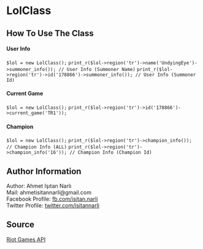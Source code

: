 <h1>LolClass</h1>

<h2>How To Use The Class</h2>

<h4>User Info</h4>
<code>$lol = new LolClass();</code>
<code>print_r($lol->region('tr')->name('UndyingEye')->summoner_info()); // User Info (Summoner Name)</code>
<code>print_r($lol->region('tr')->id('178866')->summoner_info()); // User Info (Summoner Id)</code>

</code>

<h4>Current Game</h4>
<code>$lol = new LolClass();</code>
<code>print_r($lol->region('tr')->id('178866')->current_game('TR1'));</code>

<h4>Champion</h4>
<code>$lol = new LolClass();</code>
<code>print_r($lol->region('tr')->champion_info()); // Champion Info (ALL)</code>
<code>print_r($lol->region('tr')->champion_info('16')); // Champion Info (Champion Id)</code>

<h2>Author Information</h2>
<span>Author: Ahmet Işıtan Narlı</span>
<br>
<span>Mail: ahmetisitannarli@gmail.com</span>
<br>
<span>Facebook Profile: <a href="https://facebook.com/isitan.narli">fb.com/isitan.narli</a></span>
<br>
<span>Twitter Profile: <a href="https://twitter.com/isitannarli">twitter.com/isitannarli</a></span>

<h2>Source</h2>
<a href="https://developer.riotgames.com">Riot Games API</a>
